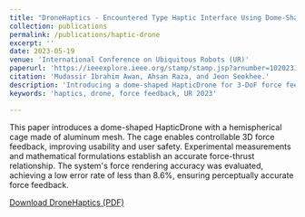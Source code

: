 ```yaml
---
title: "DroneHaptics - Encountered Type Haptic Interface Using Dome-Shaped Drone for 3-DoF Force Feedback"
collection: publications
permalink: /publications/haptic-drone
excerpt: ''
date: 2023-05-19
venue: 'International Conference on Ubiquitous Robots (UR)'
paperurl: 'https://ieeexplore.ieee.org/stamp/stamp.jsp?arnumber=10202318'
citation: 'Mudassir Ibrahim Awan, Ahsan Raza, and Jeon Seokhee.'
description: 'Introducing a dome-shaped HapticDrone for 3-DoF force feedback using a hemispherical aluminum mesh cage.'
keywords: 'haptics, drone, force feedback, UR 2023'

---
```


This paper introduces a dome-shaped HapticDrone with a hemispherical cage made of aluminum mesh. The cage enables controllable 3D force feedback, improving usability and user safety. Experimental measurements and mathematical formulations establish an accurate force-thrust relationship. The system's force rendering accuracy was evaluated, achieving a low error rate of less than 8.6%, ensuring perceptually accurate force feedback.

[Download DroneHaptics (PDF)](http://mudassir-awan.github.io/files/haptic-drone.pdf)

<script type="application/ld+json">
{
  "@context": "https://schema.org",
  "@type": "ScholarlyArticle",
  "name": "DroneHaptics - Encountered Type Haptic Interface Using Dome-Shaped Drone for 3-DoF Force Feedback",
  "author": [
    {
      "@type": "Person",
      "name": "Mudassir Ibrahim Awan"
    },
    {
      "@type": "Person",
      "name": "Ahsan Raza"
    },
    {
      "@type": "Person",
      "name": "Jeon Seokhee"
    }
  ],
  "datePublished": "2023-05-19",
  "publisher": {
    "@type": "Organization",
    "name": "International Conference on Ubiquitous Robots (UR)"
  },
  "inLanguage": "en",
  "headline": "DroneHaptics - Encountered Type Haptic Interface Using Dome-Shaped Drone for 3-DoF Force Feedback",
  "url": "https://mudassir-awan.github.io/publications/haptic-drone",
  "citation": "Mudassir Ibrahim Awan, Ahsan Raza, and Jeon Seokhee. Published in International Conference on Ubiquitous Robots (UR), 2023.",
  "description": "This paper introduces a dome-shaped HapticDrone for 3-DoF force feedback using a hemispherical aluminum mesh cage. The system’s force rendering accuracy achieved a low error rate of less than 8.6%."
}

</script>
